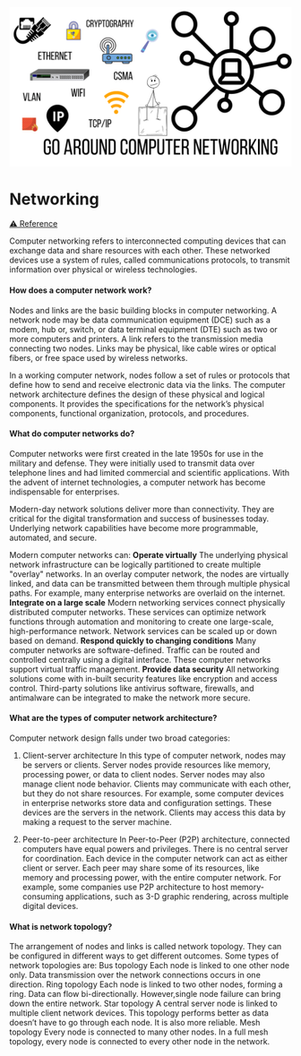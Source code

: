![Networking](../assets/images/networking.png)

# Networking 
[⚠️ Reference](https://aws.amazon.com/what-is/computer-networking/)

Computer networking refers to interconnected computing devices that can exchange data and share resources with each other. These networked devices use a system of rules, called communications protocols, to transmit information over physical or wireless technologies.

#### How does a computer network work?
Nodes and links are the basic building blocks in computer networking. A network node may be data communication equipment (DCE) such as a modem, hub or, switch, or data terminal equipment (DTE) such as two or more computers and printers. A link refers to the transmission media connecting two nodes. Links may be physical, like cable wires or optical fibers, or free space used by wireless networks.

In a working computer network, nodes follow a set of rules or protocols that define how to send and receive electronic data via the links. The computer network architecture defines the design of these physical and logical components. It provides the specifications for the network’s physical components, functional organization, protocols, and procedures.

#### What do computer networks do?
Computer networks were first created in the late 1950s for use in the military and defense. They were initially used to transmit data over telephone lines and had limited commercial and scientific applications. With the advent of internet technologies, a computer network has become indispensable for enterprises.

Modern-day network solutions deliver more than connectivity. They are critical for the digital transformation and success of businesses today. Underlying network capabilities have become more programmable, automated, and secure.

Modern computer networks can:
**Operate virtually**
The underlying physical network infrastructure can be logically partitioned to create multiple "overlay" networks. In an overlay computer network, the nodes are virtually linked, and data can be transmitted between them through multiple physical paths. For example, many enterprise networks are overlaid on the internet.
**Integrate on a large scale**
Modern networking services connect physically distributed computer networks. These services can optimize network functions through automation and monitoring to create one large-scale, high-performance network. Network services can be scaled up or down based on demand.
**Respond quickly to changing conditions**
Many computer networks are software-defined. Traffic can be routed and controlled centrally using a digital interface. These computer networks support virtual traffic management.
**Provide data security**
All networking solutions come with in-built security features like encryption and access control. Third-party solutions like antivirus software, firewalls, and antimalware can be integrated to make the network more secure.

#### What are the types of computer network architecture?
Computer network design falls under two broad categories:

1. Client-server architecture
In this type of computer network, nodes may be servers or clients. Server nodes provide resources like memory, processing power, or data to client nodes. Server nodes may also manage client node behavior. Clients may communicate with each other, but they do not share resources. For example, some computer devices in enterprise networks store data and configuration settings. These devices are the servers in the network. Clients may access this data by making a request to the server machine.

2. Peer-to-peer architecture
In Peer-to-Peer (P2P) architecture, connected computers have equal powers and privileges. There is no central server for coordination. Each device in the computer network can act as either client or server. Each peer may share some of its resources, like memory and processing power, with the entire computer network. For example, some companies use P2P architecture to host memory-consuming applications, such as 3-D graphic rendering, across multiple digital devices.


#### What is network topology?
The arrangement of nodes and links is called network topology. They can be configured in different ways to get different outcomes. Some types of network topologies are:
Bus topology
Each node is linked to one other node only. Data transmission over the network connections occurs in one direction.
Ring topology
Each node is linked to two other nodes, forming a ring. Data can flow bi-directionally. However,single node failure can bring down the entire network.
Star topology
A central server node is linked to multiple client network devices. This topology performs better as data doesn’t have to go through each node. It is also more reliable.
Mesh topology
Every node is connected to many other nodes. In a full mesh topology, every node is connected to every other node in the network.
